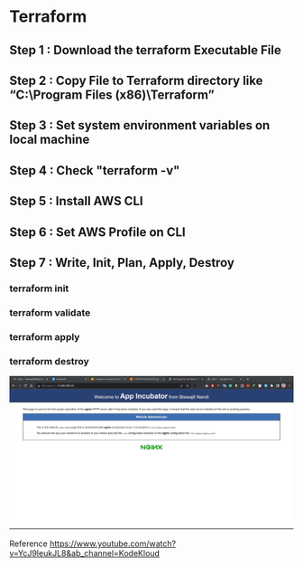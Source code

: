 # Terraform

<h2> Step 1 : Download the terraform Executable File </h2>
<h2> Step 2 : Copy File to Terraform directory  like  “C:\Program Files (x86)\Terraform” </h2>
<h2> Step 3 : Set system environment variables on local machine  </h2>
<h2> Step 4 : Check  "terraform -v" </h2>
<h2> Step 5 : Install AWS CLI </h2>
<h2> Step 6 : Set AWS Profile on CLI </h2>
<h2> Step 7 : Write, Init, Plan, Apply, Destroy </h2>

<h3> terraform init</h3>
<h3> terraform validate</h3>
<h3> terraform apply</h3>
<h3> terraform destroy</h3>
<img src="Task%201.JPG"/>


Reference https://www.youtube.com/watch?v=YcJ9IeukJL8&ab_channel=KodeKloud
